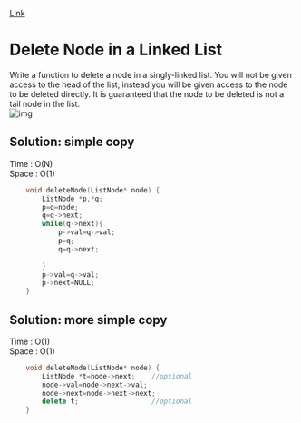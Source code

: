 [Link](https://leetcode.com/problems/delete-node-in-a-linked-list/)
# Delete Node in a Linked List
Write a function to delete a node in a singly-linked list. You will not be given access to the head of the list, instead you will be given access to the node to be deleted directly.
It is guaranteed that the node to be deleted is not a tail node in the list.
<br>
![img](https://assets.leetcode.com/uploads/2020/09/01/node1.jpg)

## Solution: simple copy
Time : O(N)<br>
Space : O(1)
```cpp
    void deleteNode(ListNode* node) {
        ListNode *p,*q;
        p=q=node;
        q=q->next;
        while(q->next){
            p->val=q->val;
            p=q;
            q=q->next;
            
        }
        p->val=q->val;
        p->next=NULL;
    }
```
## Solution: more simple copy
Time : O(1)<br>
Space : O(1)
```cpp
    void deleteNode(ListNode* node) {
        ListNode *t=node->next;    //optional
        node->val=node->next->val;
        node->next=node->next->next;
        delete t;                  //optional
    }
```